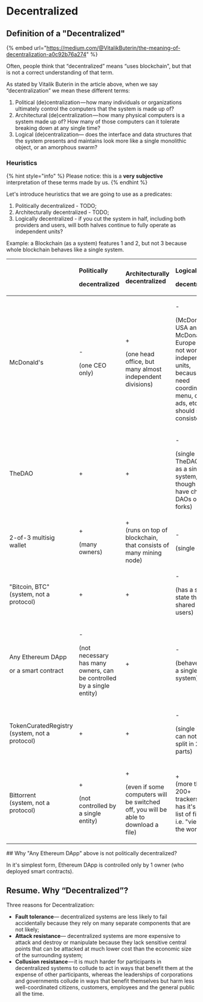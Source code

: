 # Decentralized

## Definition of a **"Decentralized"**

{% embed url="https://medium.com/@VitalikButerin/the-meaning-of-decentralization-a0c92b76a274" %}

Often, people think that “decentralized” means “uses blockchain", but that is not a correct understanding of that term.

As stated by Vitalik Buterin in the article above, when we say “decentralization” we mean these different terms:

1. Political \(de\)centralization — how many individuals or organizations ultimately control the computers that the system is made up of?
2. Architectural \(de\)centralization — how many physical computers is a system made up of? How many of those computers can it tolerate breaking down at any single time?
3. Logical \(de\)centralization— does the interface and data structures that the system presents and maintains look more like a single monolithic object, or an amorphous swarm?

### Heuristics

{% hint style="info" %}
Please notice: this is a **very subjective** interpretation of these terms made by us.
{% endhint %}

Let's introduce heuristics that we are going to use as a predicates:

1. Politically decentralized - TODO;
2. Architecturally decentralized - TODO;
3. Logically decentralized - if you cut the system in half, including both providers and users, will both halves continue to fully operate as independent units?

Example: a Blockchain \(as a system\) features 1 and 2, but not 3 because whole blockchain behaves like a single system.

<table>
  <thead>
    <tr>
      <th style="text-align:left"></th>
      <th style="text-align:left">
        <p><b>Politically</b>
        </p>
        <p><b>decentralized</b>
        </p>
      </th>
      <th style="text-align:left"><b>Architecturally<br />decentralized</b>
      </th>
      <th style="text-align:left">
        <p>Logically</p>
        <p>decentralized</p>
      </th>
    </tr>
  </thead>
  <tbody>
    <tr>
      <td style="text-align:left">McDonald's</td>
      <td style="text-align:left">
        <p>-</p>
        <p>(one CEO only)</p>
      </td>
      <td style="text-align:left">
        <p>+</p>
        <p>(one head office, but many almost independent divisions)</p>
      </td>
      <td style="text-align:left">
        <p>-</p>
        <p>(McDonald's USA and McDonald's Europe can not work as independent units,
          because they need coordination: menu, design, ads, etc should stay consistent)</p>
      </td>
    </tr>
    <tr>
      <td style="text-align:left">TheDAO</td>
      <td style="text-align:left">+</td>
      <td style="text-align:left">+</td>
      <td style="text-align:left">
        <p>-</p>
        <p>(single TheDAO acts as a single system, even though it can have child
          DAOs or forks)</p>
      </td>
    </tr>
    <tr>
      <td style="text-align:left">2-of-3 multisig wallet</td>
      <td style="text-align:left">
        <p>+</p>
        <p>(many owners)</p>
      </td>
      <td style="text-align:left">+
        <br />(runs on top of blockchain, that consists of many mining node)
        <br />
      </td>
      <td style="text-align:left">
        <p>-</p>
        <p>(single entity)</p>
      </td>
    </tr>
    <tr>
      <td style="text-align:left">"Bitcoin, BTC"
        <br />(system, not a protocol)</td>
      <td style="text-align:left">+</td>
      <td style="text-align:left">+</td>
      <td style="text-align:left">
        <p>-</p>
        <p>(has a single state that is shared by all users)</p>
      </td>
    </tr>
    <tr>
      <td style="text-align:left">
        <p>Any Ethereum DApp</p>
        <p>or a smart contract</p>
      </td>
      <td style="text-align:left">
        <p>-</p>
        <p>(not necessary has many owners, can be controlled by a single entity)</p>
      </td>
      <td style="text-align:left">+</td>
      <td style="text-align:left">
        <p>-</p>
        <p>(behaves like a single system)</p>
      </td>
    </tr>
    <tr>
      <td style="text-align:left">TokenCuratedRegistry (system, not a protocol)</td>
      <td style="text-align:left">+</td>
      <td style="text-align:left">+</td>
      <td style="text-align:left">
        <p>-</p>
        <p>(single TCR can not be split in 2 parts)</p>
      </td>
    </tr>
    <tr>
      <td style="text-align:left">Bittorrent
        <br />(system, not a protocol)</td>
      <td style="text-align:left">
        <p>+</p>
        <p>(not controlled by a single entity)</p>
      </td>
      <td style="text-align:left">
        <p>+</p>
        <p>(even if some computers will be switched off, you will be able to download
          a file)</p>
      </td>
      <td style="text-align:left">+
        <br />(more than 200+ trackers each has it's own list of files, i.e. "view of
        the world")</td>
    </tr>
  </tbody>
</table>## Why "Any Ethereum DApp" above is not politically decentralized?

In it's simplest form, Ethereum DApp is controlled only by 1 owner \(who deployed smart contracts\).

   

## **Resume. Why “Decentralized”?**

Three reasons for Decentralization:

* **Fault tolerance**— decentralized systems are less likely to fail accidentally because they rely on many separate components that are not likely;
* **Attack resistance**— decentralized systems are more expensive to attack and destroy or manipulate because they lack sensitive central points that can be attacked at much lower cost than the economic size of the surrounding system;
* **Collusion resistance** — it is much harder for participants in decentralized systems to collude to act in ways that benefit them at the expense of other participants, whereas the leaderships of corporations and governments collude in ways that benefit themselves but harm less well-coordinated citizens, customers, employees and the general public all the time.

